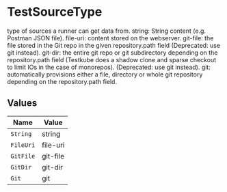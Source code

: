 # TestSourceType

type of sources a runner can get data from.
  string: String content (e.g. Postman JSON file).
  file-uri: content stored on the webserver.
  git-file: the file stored in the Git repo in the given repository.path field (Deprecated: use git instead).
  git-dir: the entire git repo or git subdirectory depending on the  repository.path field (Testkube does a shadow clone and sparse checkout to limit IOs in the case of monorepos). (Deprecated: use git instead).
  git: automatically provisions either a file, directory or whole git repository depending on the repository.path field.



## Values

| Name      | Value     |
| --------- | --------- |
| `String`  | string    |
| `FileUri` | file-uri  |
| `GitFile` | git-file  |
| `GitDir`  | git-dir   |
| `Git`     | git       |